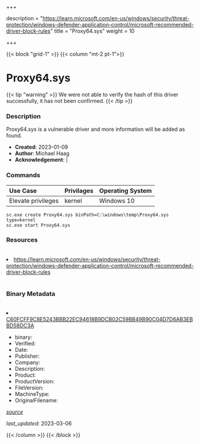 +++

description = "https://learn.microsoft.com/en-us/windows/security/threat-protection/windows-defender-application-control/microsoft-recommended-driver-block-rules"
title = "Proxy64.sys"
weight = 10

+++


{{< block "grid-1" >}}
{{< column "mt-2 pt-1">}}




# Proxy64.sys 


{{< tip "warning" >}}
We were not able to verify the hash of this driver successfully, it has not been confirmed.
{{< /tip >}}




### Description


Proxy64.sys is a vulnerable driver and more information will be added as found.


- **Created**: 2023-01-09
- **Author**: Michael Haag
- **Acknowledgement**:  | [](https://twitter.com/)

### Commands

| Use Case | Privilages | Operating System | 
|:---- | ---- | ---- |
| Elevate privileges | kernel | Windows 10 |

```
sc.exe create Proxy64.sys binPath=C:\windows\temp\Proxy64.sys type=kernel
sc.exe start Proxy64.sys
```

### Resources
<br>


<li><a href=" https://learn.microsoft.com/en-us/windows/security/threat-protection/windows-defender-application-control/microsoft-recommended-driver-block-rules"> https://learn.microsoft.com/en-us/windows/security/threat-protection/windows-defender-application-control/microsoft-recommended-driver-block-rules</a></li>


<br>


### Binary Metadata
<br>



<li><a href="https://www.virustotal.com/gui/file/C60FCFF9C8E5243BBB22EC94618B9DCB02C59BB49B90C04D7D6AB3EBBD58DC3A">C60FCFF9C8E5243BBB22EC94618B9DCB02C59BB49B90C04D7D6AB3EBBD58DC3A</a></li>



- binary: 
- Verified: 
- Date: 
- Publisher: 
- Company: 
- Description: 
- Product: 
- ProductVersion: 
- FileVersion: 
- MachineType: 
- OriginalFilename: 

[*source*](https://github.com/magicsword-io/LOLDrivers/tree/main/yaml/proxy64.sys.yml)

*last_updated:* 2023-03-06


{{< /column >}}
{{< /block >}}
